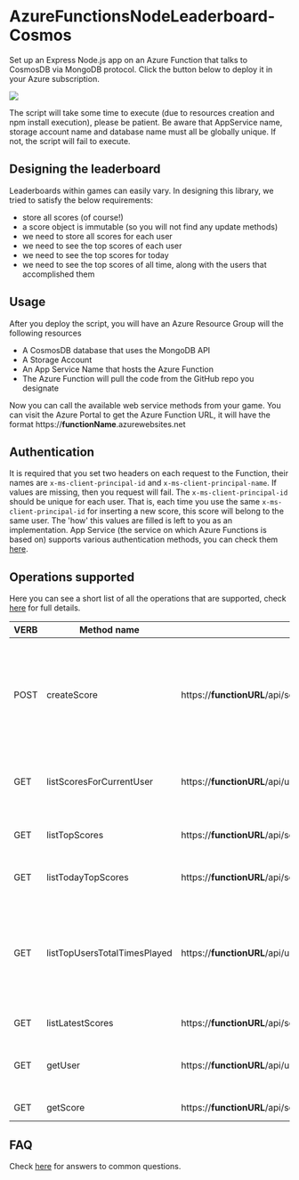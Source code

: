 # AzureFunctionsNodeLeaderboard-Cosmos

Set up an Express Node.js app on an Azure Function that talks to CosmosDB via MongoDB protocol. Click the button below to deploy it in your Azure subscription.

<a href="https://portal.azure.com/#create/Microsoft.Template/uri/https%3A%2F%2Fraw.githubusercontent.com%2Fdgkanatsios%2FAzureFunctionsNodeLeaderboard%2Fmaster%2Fazuredeploy.json" target="_blank"><img src="http://azuredeploy.net/deploybutton.png"/></a>

The script will take some time to execute (due to resources creation and npm install execution), please be patient.
Be aware that AppService name, storage account name and database name must all be globally unique. If not, the script will fail to execute. 

## Designing the leaderboard

Leaderboards within games can easily vary. In designing this library, we tried to satisfy the below requirements:

- store all scores (of course!)
- a score object is immutable (so you will not find any update methods)
- we need to store all scores for each user
- we need to see the top scores of each user
- we need to see the top scores for today
- we need to see the top scores of all time, along with the users that accomplished them

## Usage
After you deploy the script, you will have an Azure Resource Group will the following resources
- A CosmosDB database that uses the MongoDB API
- A Storage Account
- An App Service Name that hosts the Azure Function
- The Azure Function will pull the code from the GitHub repo you designate

Now you can call the available web service methods from your game. You can visit the Azure Portal to get the Azure Function URL, it will have the format https://**functionName**.azurewebsites.net

## Authentication
It is required that you set two headers on each request to the Function, their names are `x-ms-client-principal-id` and `x-ms-client-principal-name`. If values are missing, then you request will fail. The `x-ms-client-principal-id` should be unique for each user. That is, each time you use the same `x-ms-client-principal-id` for inserting a new score, this score will belong to the same user. The 'how' this values are filled is left to you as an implementation. App Service (the service on which Azure Functions is based on) supports various authentication methods, you can check them [here](https://docs.microsoft.com/en-us/azure/app-service/app-service-authentication-overview).

## Operations supported

Here you can see a short list of all the operations that are supported, check [here](README.operationsSupported.md) for full details.

| VERB | Method name | URL | Description | 
| --- | --- | --- | --- |
| POST | createScore | https://**functionURL**/api/scores | Creates a new score. Post body has the format { "value":Integer value of the score }. Returns the updated user details. |
| GET | listScoresForCurrentUser | https://**functionURL**/api/user/scores/:count | Gets the top 'count' scores for logged in user sorted by score value |
| GET | listTopScores | https://**functionURL**/api/scores/top/:count | Gets the top 'count' scores for all users for all time|
| GET | listTodayTopScores | https://**functionURL**/api/scores/today/top/:count | Gets the top 'count' scores for today|
| GET | listTopUsersTotalTimesPlayed | https://**functionURL**/api/users/toptotaltimesplayed/:count | Gets the top users for all time in regards to the times they have played (i.e. number of times they have posted a new score).|
| GET | listLatestScores | https://**functionURL**/api/scores/latest/:count | Gets the latest 'count' scores |
| GET | getUser | https://**functionURL**/api/users/:userId | Gets a specific user's details, including top score and latest scores | 
| GET | getScore | https://**functionURL**/api/scores/:scoreID | Gets a specific score |

## FAQ 
Check [here](README.faq.md) for answers to common questions.